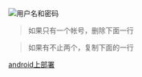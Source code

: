 ![用户名和密码](https://github.com/downloads/kikyous/tieba/GitHub.png)


> 如果只有一个帐号，删除下面一行

> 如果有不止两个，复制下面的一行


[android上部署](https://github.com/kikyous/tieba/wiki/android%E4%B8%8A%E9%83%A8%E7%BD%B2)
